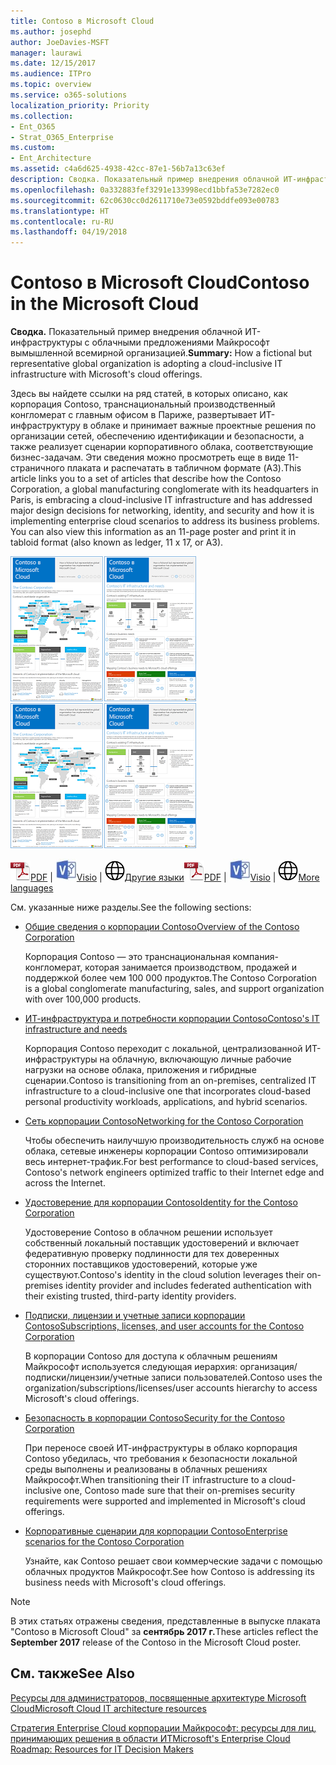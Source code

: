 ```yaml
---
title: Contoso в Microsoft Cloud
ms.author: josephd
author: JoeDavies-MSFT
manager: laurawi
ms.date: 12/15/2017
ms.audience: ITPro
ms.topic: overview
ms.service: o365-solutions
localization_priority: Priority
ms.collection:
- Ent_O365
- Strat_O365_Enterprise
ms.custom:
- Ent_Architecture
ms.assetid: c4a6d625-4938-42cc-87e1-56b7a13c63ef
description: Сводка. Показательный пример внедрения облачной ИТ-инфраструктуры с облачными предложениями Майкрософт вымышленной всемирной организацией.
ms.openlocfilehash: 0a332883fef3291e133998ecd1bbfa53e7282ec0
ms.sourcegitcommit: 62c0630cc0d2611710e73e0592bddfe093e00783
ms.translationtype: HT
ms.contentlocale: ru-RU
ms.lasthandoff: 04/19/2018
---
```

# <a name="contoso-in-the-microsoft-cloud"></a><span data-ttu-id="7826e-103">Contoso в Microsoft Cloud</span><span class="sxs-lookup"><span data-stu-id="7826e-103">Contoso in the Microsoft Cloud</span></span>

 <span data-ttu-id="7826e-104">**Сводка.** Показательный пример внедрения облачной ИТ-инфраструктуры с облачными предложениями Майкрософт вымышленной всемирной организацией.</span><span class="sxs-lookup"><span data-stu-id="7826e-104">**Summary:** How a fictional but representative global organization is adopting a cloud-inclusive IT infrastructure with Microsoft's cloud offerings.</span></span>
  
<span data-ttu-id="7826e-p101">Здесь вы найдете ссылки на ряд статей, в которых описано, как корпорация Contoso, транснациональный производственный конгломерат с главным офисом в Париже, развертывает ИТ-инфраструктуру в облаке и принимает важные проектные решения по организации сетей, обеспечению идентификации и безопасности, а также реализует сценарии корпоративного облака, соответствующие бизнес-задачам. Эти сведения можно просмотреть еще в виде 11-страничного плаката и распечатать в табличном формате (A3).</span><span class="sxs-lookup"><span data-stu-id="7826e-p101">This article links you to a set of articles that describe how the Contoso Corporation, a global manufacturing conglomerate with its headquarters in Paris, is embracing a cloud-inclusive IT infrastructure and has addressed major design decisions for networking, identity, and security and how it is implementing enterprise cloud scenarios to address its business problems. You can also view this information as an 11-page poster and print it in tabloid format (also known as ledger, 11 x 17, or A3).</span></span>
  
<span data-ttu-id="7826e-107">[![Эскиз плаката "Contoso в Microsoft Cloud".](images/Contoso_Poster/Thumbnail.png)](https://www.microsoft.com/download/details.aspx?id=54427)</span><span class="sxs-lookup"><span data-stu-id="7826e-107">[![Thumb image of the Contoso in the Microsoft Cloud poster.](images/Contoso_Poster/Thumbnail.png)](https://www.microsoft.com/download/details.aspx?id=54427)</span></span>
  
<span data-ttu-id="7826e-108">![PDF-файл](images/Common_Images/PDFIcon.png)[PDF](https://go.microsoft.com/fwlink/p/?linkid=842085)  | ![Файл Visio](images/Common_Images/VisioIcon.png)[Visio](https://go.microsoft.com/fwlink/p/?linkid=842086)  | ![Страница с версиями на других языках](images/Common_Images/GlobeIcon.png)[Другие языки](https://www.microsoft.com/download/details.aspx?id=54427)</span><span class="sxs-lookup"><span data-stu-id="7826e-108">![PDF file](images/Common_Images/PDFIcon.png)[PDF](https://go.microsoft.com/fwlink/p/?linkid=842085)  | ![Visio file](images/Common_Images/VisioIcon.png)[Visio](https://go.microsoft.com/fwlink/p/?linkid=842086)  | ![See a page with versions in additional languages](images/Common_Images/GlobeIcon.png)[More languages](https://www.microsoft.com/download/details.aspx?id=54427)</span></span>
  
<span data-ttu-id="7826e-109">См. указанные ниже разделы.</span><span class="sxs-lookup"><span data-stu-id="7826e-109">See the following sections:</span></span>
  
- [<span data-ttu-id="7826e-110">Общие сведения о корпорации Contoso</span><span class="sxs-lookup"><span data-stu-id="7826e-110">Overview of the Contoso Corporation</span></span>](overview-of-the-contoso-corporation.md)
    
    <span data-ttu-id="7826e-111">Корпорация Contoso — это транснациональная компания-конгломерат, которая занимается производством, продажей и поддержкой более чем 100 000 продуктов.</span><span class="sxs-lookup"><span data-stu-id="7826e-111">The Contoso Corporation is a global conglomerate manufacturing, sales, and support organization with over 100,000 products.</span></span>
    
- [<span data-ttu-id="7826e-112">ИТ-инфраструктура и потребности корпорации Contoso</span><span class="sxs-lookup"><span data-stu-id="7826e-112">Contoso's IT infrastructure and needs</span></span>](contoso-it-infrastructure-and-needs.md)
    
    <span data-ttu-id="7826e-113">Корпорация Contoso переходит с локальной, централизованной ИТ-инфраструктуры на облачную, включающую личные рабочие нагрузки на основе облака, приложения и гибридные сценарии.</span><span class="sxs-lookup"><span data-stu-id="7826e-113">Contoso is transitioning from an on-premises, centralized IT infrastructure to a cloud-inclusive one that incorporates cloud-based personal productivity workloads, applications, and hybrid scenarios.</span></span>
    
- [<span data-ttu-id="7826e-114">Сеть корпорации Contoso</span><span class="sxs-lookup"><span data-stu-id="7826e-114">Networking for the Contoso Corporation</span></span>](networking-for-the-contoso-corporation.md)
    
    <span data-ttu-id="7826e-115">Чтобы обеспечить наилучшую производительность служб на основе облака, сетевые инженеры корпорации Contoso оптимизировали весь интернет-трафик.</span><span class="sxs-lookup"><span data-stu-id="7826e-115">For best performance to cloud-based services, Contoso's network engineers optimized traffic to their Internet edge and across the Internet.</span></span>
    
- [<span data-ttu-id="7826e-116">Удостоверение для корпорации Contoso</span><span class="sxs-lookup"><span data-stu-id="7826e-116">Identity for the Contoso Corporation</span></span>](identity-for-the-contoso-corporation.md)
    
    <span data-ttu-id="7826e-117">Удостоверение Contoso в облачном решении использует собственный локальный поставщик удостоверений и включает федеративную проверку подлинности для тех доверенных сторонних поставщиков удостоверений, которые уже существуют.</span><span class="sxs-lookup"><span data-stu-id="7826e-117">Contoso's identity in the cloud solution leverages their on-premises identity provider and includes federated authentication with their existing trusted, third-party identity providers.</span></span>
    
- [<span data-ttu-id="7826e-118">Подписки, лицензии и учетные записи корпорации Contoso</span><span class="sxs-lookup"><span data-stu-id="7826e-118">Subscriptions, licenses, and user accounts for the Contoso Corporation</span></span>](subscriptions-licenses-and-user-accounts-for-the-contoso-corporation.md)
    
    <span data-ttu-id="7826e-119">В корпорации Contoso для доступа к облачным решениям Майкрософт используется следующая иерархия: организация/подписки/лицензии/учетные записи пользователей.</span><span class="sxs-lookup"><span data-stu-id="7826e-119">Contoso uses the organization/subscriptions/licenses/user accounts hierarchy to access Microsoft's cloud offerings.</span></span>
    
- [<span data-ttu-id="7826e-120">Безопасность в корпорации Contoso</span><span class="sxs-lookup"><span data-stu-id="7826e-120">Security for the Contoso Corporation</span></span>](security-for-the-contoso-corporation.md)
    
    <span data-ttu-id="7826e-121">При переносе своей ИТ-инфраструктуры в облако корпорация Contoso убедилась, что требования к безопасности локальной среды выполнены и реализованы в облачных решениях Майкрософт.</span><span class="sxs-lookup"><span data-stu-id="7826e-121">When transitioning their IT infrastructure to a cloud-inclusive one, Contoso made sure that their on-premises security requirements were supported and implemented in Microsoft's cloud offerings.</span></span>
    
- [<span data-ttu-id="7826e-122">Корпоративные сценарии для корпорации Contoso</span><span class="sxs-lookup"><span data-stu-id="7826e-122">Enterprise scenarios for the Contoso Corporation</span></span>](enterprise-scenarios-for-the-contoso-corporation.md)
    
    <span data-ttu-id="7826e-123">Узнайте, как Contoso решает свои коммерческие задачи с помощью облачных продуктов Майкрософт.</span><span class="sxs-lookup"><span data-stu-id="7826e-123">See how Contoso is addressing its business needs with Microsoft's cloud offerings.</span></span>
    
> [!NOTE]
> <span data-ttu-id="7826e-124">В этих статьях отражены сведения, представленные в выпуске плаката "Contoso в Microsoft Cloud" за **сентябрь 2017 г.**</span><span class="sxs-lookup"><span data-stu-id="7826e-124">These articles reflect the **September 2017** release of the Contoso in the Microsoft Cloud poster.</span></span>
  
## <a name="see-also"></a><span data-ttu-id="7826e-125">См. также</span><span class="sxs-lookup"><span data-stu-id="7826e-125">See Also</span></span>

[<span data-ttu-id="7826e-126">Ресурсы для администраторов, посвященные архитектуре Microsoft Cloud</span><span class="sxs-lookup"><span data-stu-id="7826e-126">Microsoft Cloud IT architecture resources</span></span>](microsoft-cloud-it-architecture-resources.md)

[<span data-ttu-id="7826e-127">Стратегия Enterprise Cloud корпорации Майкрософт: ресурсы для лиц, принимающих решения в области ИТ</span><span class="sxs-lookup"><span data-stu-id="7826e-127">Microsoft's Enterprise Cloud Roadmap: Resources for IT Decision Makers</span></span>](https://sway.com/FJ2xsyWtkJc2taRD)



